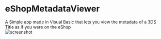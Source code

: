 # eShopMetadataViewer
A Simple app made in Visual Basic that lets you view the metadata of a 3DS Title as if you were on the eShop
<br>
![screenshot](https://github.com/KLanausse/eShopMetadataViewer/raw/master/readme/Screenshot_2022-03-03-121745.png)

